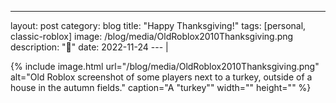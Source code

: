 ---
layout: post
category: blog
title: "Happy Thanksgiving!"
tags: [personal, classic-roblox]
image: /blog/media/OldRoblox2010Thanksgiving.png
description: "🦃"
date: 2022-11-24
---                                                                                                                        |

{% include image.html url="/blog/media/OldRoblox2010Thanksgiving.png" alt="Old Roblox screenshot of some players next to a turkey, outside of a house in the autumn fields." caption="A \"turkey\"" width="" height="" %}
